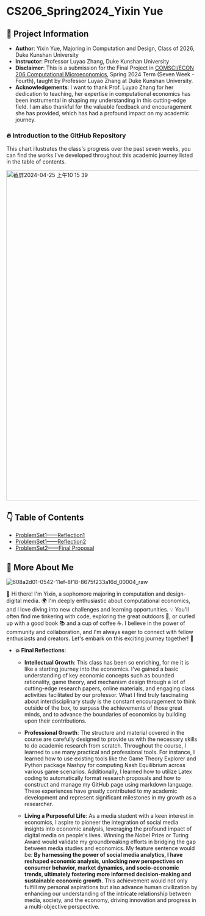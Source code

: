 # CS206_Spring2024_Yixin Yue
## 🌟 Project Information
- **Author**: Yixin Yue, Majoring in Computation and Design, Class of 2026, Duke Kunshan University
- **Instructor**: Professor Luyao Zhang, Duke Kunshan University
- **Disclaimer**: This is a submission for the Final Project in [COMSCI/ECON 206 Computational Microeconomics](https://ms.pubpub.org/), Spring 2024 Term (Seven Week - Fourth), taught by Professor Luyao Zhang at Duke Kunshan University.
- **Acknowledgements**: I want to thank Prof. Luyao Zhang for her dedication to teaching, her expertise in computational economics has been instrumental in shaping my understanding in this cutting-edge field. I am also thankful for the valuable feedback and encouragement she has provided, which has had a profound impact on my academic journey.

### 🔥 Introduction to the GitHub Repository
This chart illustrates the class's progress over the past seven weeks, you can find the works I've developed throughout this academic journey listed in the table of contents.

<img width="866" alt="截屏2024-04-25 上午10 15 39" src="https://github.com/Rising-Stars-by-Sunshine/Yixin_Yue/assets/164857136/476f0a86-9ed3-40a8-8f48-8243d618e13b">



## 👇 Table of Contents
- [ProblemSet1——Reflection1](./CSEcon/Readme.md)
- [ProblemSet1——Reflection2](./Advance_CSECON/Readme.md)
- [ProblemSet2——Final Proposal](./proposal/Readme.md)

## 🥰 More About Me
![608a2d01-0542-11ef-8f18-8675f233a16d_00004_raw](https://github.com/Rising-Stars-by-Sunshine/Yixin_Yue/assets/164857136/600755fd-b832-4f13-8537-2f6eaa618a26)



👋 Hi there! I'm Yixin, a sophomore majoring in computation and design-digital media. 🌍 I'm deeply enthusiastic about computational economics, and I love diving into new challenges and learning opportunities. 💡 You'll often find me tinkering with code, exploring the great outdoors 🌳, or curled up with a good book 📚 and a cup of coffee ☕️. I believe in the power of community and collaboration, and I'm always eager to connect with fellow enthusiasts and creators. Let's embark on this exciting journey together! 🚀

- **💥 Final Reflections**: 
  - **Intellectual Growth**: 
This class has been so enriching, for me it is like a starting journey into the economics. I've gained a basic understanding of key economic concepts such as bounded rationality, game theory, and mechanism design through a lot of cutting-edge research papers, online materials, and engaging class activities facilitated by our professor. What I find truly fascinating about interdisciplinary study is the constant encouragement to think outside of the box, to surpass the achievements of those great minds, and to advance the boundaries of economics by building upon their contributions.
  - **Professional Growth**: The structure and material covered in the course are carefully designed to provide us with the necessary skills to do academic research from scratch. Throughout the course, I learned to use many practical and professional tools. For instance, I learned how to use existing tools like the Game Theory Explorer and Python package Nashpy for computing Nash Equilibrium across various game scenarios. Additionally, I learned how to utilize Latex coding to automatically format research proposals and how to construct and manage my GitHub page using markdown language. These experiences have greatly contributed to my academic development and represent significant milestones in my growth as a researcher.

  - **Living a Purposeful Life**: As a media student with a keen interest in economics, I aspire to pioneer the integration of social media insights into economic analysis, leveraging the profound impact of digital media on people's lives. Winning the Nobel Prize or Turing Award would validate my groundbreaking efforts in bridging the gap between media studies and economics. My feature sentence would be: **By harnessing the power of social media analytics, I have reshaped economic analysis, unlocking new perspectives on consumer behavior, market dynamics, and socio-economic trends, ultimately fostering more informed decision-making and sustainable economic growth.** This achievement would not only fulfill my personal aspirations but also advance human civilization by enhancing our understanding of the intricate relationship between media, society, and the economy, driving innovation and progress in a multi-objective perspective.




